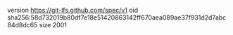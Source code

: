 version https://git-lfs.github.com/spec/v1
oid sha256:58d732019b80df7e18e51420863142ff670aea089ae37f931d2d7abc84d8dc65
size 2001
